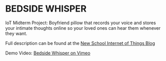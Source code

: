 # BEDSIDE WHISPER

IoT Midterm Project:
Boyfriend pillow that records your voice and stores your intimate thoughts online so your loved ones can hear them whenever they want.

Full description can be found at the [New School Internet of Things Blog](https://iotfall2015.wordpress.com/2015/11/14/iot-midterm-bedside-whisper/)

Demo Video:
[Bedside Whisper on Vimeo](https://vimeo.com/145720256)
